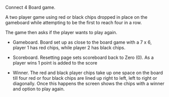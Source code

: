 
Connect 4 Board game.

A two player game using red or black chips dropped in place on the gameboard while attempting to be the first to reach four in a row.

 The game then asks if the player wants to play again.
 

 - Gameboard. 
   Board set up as close to the board game with a 7 x 6, player 1 has red chips, while player 2 has black chips.

 - Scoreboard.
    Resetting page sets scoreboard back to Zero (0).  As a player wins 1 point is added to the score

-  Winner.
    The red and black player chips take up one space on the board till four red or four black chips are lined up right to left,  left to right or diagonally. Once this happens the screen shows the chips with a winner and option to play again.




